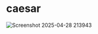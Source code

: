 # caesar

![Screenshot 2025-04-28 213943](https://github.com/user-attachments/assets/814e364a-86d5-45c8-83af-539cb646f75a)

